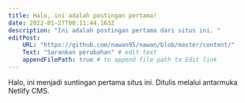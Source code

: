 ```yaml
---
title: Halo, ini adalah postingan pertama!
date: 2022-01-27T00:11:44.163Z
description: "Ini adalah postingan pertama dari situs ini. "
editPost:
    URL: "https://github.com/nawan95/nawan/blob/master/content/"
    Text: "Sarankan perubahan" # edit text
    appendFilePath: true # to append file path to Edit link
---
```

Halo, ini menjadi suntingan pertama situs ini. Ditulis melalui antarmuka Netlify CMS.